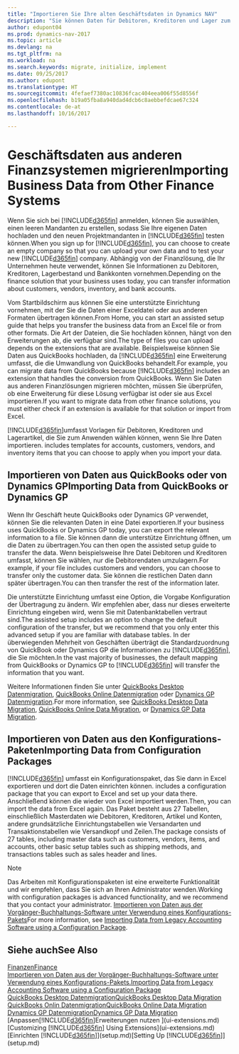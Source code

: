 ```yaml
---
title: "Importieren Sie Ihre alten Geschäftsdaten in Dynamics NAV"
description: "Sie können Daten für Debitoren, Kreditoren und Lager zum Beispiel aus Excel oder QuickBooks Dynamics GP in Dynamics NAV migrieren."
author: edupont04
ms.prod: dynamics-nav-2017
ms.topic: article
ms.devlang: na
ms.tgt_pltfrm: na
ms.workload: na
ms.search.keywords: migrate, initialize, implement
ms.date: 09/25/2017
ms.author: edupont
ms.translationtype: HT
ms.sourcegitcommit: 4fefaef7380ac10836fcac404eea006f55d8556f
ms.openlocfilehash: b19a05fba8a940dad4dcb6c8aebbefdcae67c324
ms.contentlocale: de-at
ms.lasthandoff: 10/16/2017

---
```

# <a name="importing-business-data-from-other-finance-systems"></a><span data-ttu-id="d7f09-103">Geschäftsdaten aus anderen Finanzsystemen migrieren</span><span class="sxs-lookup"><span data-stu-id="d7f09-103">Importing Business Data from Other Finance Systems</span></span>
<span data-ttu-id="d7f09-104">Wenn Sie sich bei [!INCLUDE[d365fin](includes/d365fin_md.md)] anmelden, können Sie auswählen, einen leeren Mandanten zu erstellen, sodass Sie Ihre eigenen Daten hochladen und den neuen Projektmandanten in [!INCLUDE[d365fin](includes/d365fin_md.md)] testen können.</span><span class="sxs-lookup"><span data-stu-id="d7f09-104">When you sign up for [!INCLUDE[d365fin](includes/d365fin_md.md)], you can choose to create an empty company so that you can upload your own data and to test your new [!INCLUDE[d365fin](includes/d365fin_md.md)] company.</span></span> <span data-ttu-id="d7f09-105">Abhängig von der Finanzlösung, die Ihr Unternehmen heute verwendet, können Sie Informationen zu Debitoren, Kreditoren, Lagerbestand und Bankkonten vornehmen.</span><span class="sxs-lookup"><span data-stu-id="d7f09-105">Depending on the finance solution that your business uses today, you can transfer information about customers, vendors, inventory, and bank accounts.</span></span>  

<span data-ttu-id="d7f09-106">Vom Startbildschirm aus können Sie eine unterstützte Einrichtung vornehmen, mit der Sie die Daten einer Exceldatei oder aus anderen Formaten übertragen können.</span><span class="sxs-lookup"><span data-stu-id="d7f09-106">From Home, you can start an assisted setup guide that helps you transfer the business data from an Excel file or from other formats.</span></span> <span data-ttu-id="d7f09-107">Die Art der Dateien, die Sie hochladen können, hängt von den Erweiterungen ab, die verfügbar sind.</span><span class="sxs-lookup"><span data-stu-id="d7f09-107">The type of files you can upload depends on the extensions that are available.</span></span> <span data-ttu-id="d7f09-108">Beispielsweise können Sie Daten aus QuickBooks hochladen, da [!INCLUDE[d365fin](includes/d365fin_md.md)] eine Erweiterung umfasst, die die Umwandlung von QuickBooks behandelt.</span><span class="sxs-lookup"><span data-stu-id="d7f09-108">For example, you can migrate data from QuickBooks because [!INCLUDE[d365fin](includes/d365fin_md.md)] includes an extension that handles the conversion from QuickBooks.</span></span> <span data-ttu-id="d7f09-109">Wenn Sie Daten aus anderen Finanzlösungen migrieren möchten, müssen Sie überprüfen, ob eine Erweiterung für diese Lösung verfügbar ist oder sie aus Excel importieren.</span><span class="sxs-lookup"><span data-stu-id="d7f09-109">If you want to migrate data from other finance solutions, you must either check if an extension is available for that solution or import from Excel.</span></span>  

[!INCLUDE[d365fin](includes/d365fin_md.md)]<span data-ttu-id="d7f09-110">umfasst Vorlagen für Debitoren, Kreditoren und Lagerartikel, die Sie zum Anwenden wählen können, wenn Sie Ihre Daten importieren.</span><span class="sxs-lookup"><span data-stu-id="d7f09-110"> includes templates for accounts, customers, vendors, and inventory items that you can choose to apply when you import your data.</span></span>  

## <a name="importing-data-from-quickbooks-or-dynamics-gp"></a><span data-ttu-id="d7f09-111">Importieren von Daten aus QuickBooks oder von Dynamics GP</span><span class="sxs-lookup"><span data-stu-id="d7f09-111">Importing Data from QuickBooks or Dynamics GP</span></span>
<span data-ttu-id="d7f09-112">Wenn Ihr Geschäft heute QuickBooks oder Dynamics GP verwendet, können Sie die relevanten Daten in eine Datei exportieren.</span><span class="sxs-lookup"><span data-stu-id="d7f09-112">If your business uses QuickBooks or Dynamics GP today, you can export the relevant information to a file.</span></span> <span data-ttu-id="d7f09-113">Sie können dann die unterstütze Einrichtung öffnen, um die Daten zu übertragen.</span><span class="sxs-lookup"><span data-stu-id="d7f09-113">You can then open the assisted setup guide to transfer the data.</span></span>
<span data-ttu-id="d7f09-114">Wenn beispielsweise Ihre Datei Debitoren und Kreditoren umfasst, können Sie wählen, nur die Debitorendaten umzulagern.</span><span class="sxs-lookup"><span data-stu-id="d7f09-114">For example, if your file includes customers and vendors, you can choose to transfer only the customer data.</span></span> <span data-ttu-id="d7f09-115">Sie können die restlichen Daten dann später übertragen.</span><span class="sxs-lookup"><span data-stu-id="d7f09-115">You can then transfer the rest of the information later.</span></span>  

<span data-ttu-id="d7f09-116">Die unterstützte Einrichtung umfasst eine Option, die Vorgabe Konfiguration der Übertragung zu ändern. Wir empfehlen aber, dass nur dieses erweiterte Einrichtung eingeben wird, wenn Sie mit Datenbanktabellen vertraut sind.</span><span class="sxs-lookup"><span data-stu-id="d7f09-116">The assisted setup includes an option to change the default configuration of the transfer, but we recommend that you only enter this advanced setup if you are familiar with database tables.</span></span> <span data-ttu-id="d7f09-117">In der überwiegenden Mehrheit von Geschäften überträgt die Standardzuordnung von QuickBook oder Dynamics GP die Informationen zu [!INCLUDE[d365fin](includes/d365fin_md.md)], die Sie möchten.</span><span class="sxs-lookup"><span data-stu-id="d7f09-117">In the vast majority of businesses, the default mapping from QuickBooks or Dynamics GP to [!INCLUDE[d365fin](includes/d365fin_md.md)] will transfer the information that you want.</span></span>  

<span data-ttu-id="d7f09-118">Weitere Informationen finden Sie unter [QuickBooks Desktop Datenmigration](ui-extensions-quickbooks-data-migration.md), [QuickBooks Online Datenmigration](ui-extensions-quickbooks-online-data-migration.md) oder [Dynamics GP Datenmigration](ui-extensions-dynamicsgp-data-migration.md).</span><span class="sxs-lookup"><span data-stu-id="d7f09-118">For more information, see [QuickBooks Desktop Data Migration](ui-extensions-quickbooks-data-migration.md), [QuickBooks Online Data Migration](ui-extensions-quickbooks-online-data-migration.md), or [Dynamics GP Data Migration](ui-extensions-dynamicsgp-data-migration.md).</span></span>  

## <a name="importing-data-from-configuration-packages"></a><span data-ttu-id="d7f09-119">Importieren von Daten aus den Konfigurations-Paketen</span><span class="sxs-lookup"><span data-stu-id="d7f09-119">Importing Data from Configuration Packages</span></span>
[!INCLUDE[d365fin](includes/d365fin_md.md)]<span data-ttu-id="d7f09-120"> umfasst ein Konfigurationspaket, das Sie dann in Excel exportieren und dort die Daten einrichten können.</span><span class="sxs-lookup"><span data-stu-id="d7f09-120"> includes a configuration package that you can export to Excel and set up your data there.</span></span> <span data-ttu-id="d7f09-121">Anschließend können die wieder von Excel importiert werden.</span><span class="sxs-lookup"><span data-stu-id="d7f09-121">Then, you can import the data from Excel again.</span></span> <span data-ttu-id="d7f09-122">Das Paket besteht aus 27 Tabellen, einschließlich Masterdaten wie Debitoren, Kreditoren, Artikel und Konten, andere grundsätzliche Einrichtungstabellen wie Versandarten und Transaktionstabellen wie Versandkopf und Zeilen.</span><span class="sxs-lookup"><span data-stu-id="d7f09-122">The package consists of 27 tables, including master data such as customers, vendors, items, and accounts, other basic setup tables such as shipping methods, and transactions tables such as sales header and lines.</span></span>  

> [!NOTE]  
>   <span data-ttu-id="d7f09-123">Das Arbeiten mit Konfigurationspaketen ist eine erweiterte Funktionalität und wir empfehlen, dass Sie sich an Ihren Administrator wenden.</span><span class="sxs-lookup"><span data-stu-id="d7f09-123">Working with configuration packages is advanced functionality, and we recommend that you contact your administrator.</span></span> <span data-ttu-id="d7f09-124">[Importieren von Daten aus der Vorgänger-Buchhaltungs-Software unter Verwendung eines Konfigurations-Pakets](across-import-data-configuration-packages.md)</span><span class="sxs-lookup"><span data-stu-id="d7f09-124">For more information, see [Importing Data from Legacy Accounting Software using a Configuration Package](across-import-data-configuration-packages.md).</span></span>  

## <a name="see-also"></a><span data-ttu-id="d7f09-125">Siehe auch</span><span class="sxs-lookup"><span data-stu-id="d7f09-125">See Also</span></span>
[<span data-ttu-id="d7f09-126">Finanzen</span><span class="sxs-lookup"><span data-stu-id="d7f09-126">Finance</span></span>](finance.md)  
[<span data-ttu-id="d7f09-127">Importieren von Daten aus der Vorgänger-Buchhaltungs-Software unter Verwendung eines Konfigurations-Pakets.</span><span class="sxs-lookup"><span data-stu-id="d7f09-127">Importing Data from Legacy Accounting Software using a Configuration Package</span></span>](across-import-data-configuration-packages.md)  
[<span data-ttu-id="d7f09-128">QuickBooks Desktop Datenmigration</span><span class="sxs-lookup"><span data-stu-id="d7f09-128">QuickBooks Desktop Data Migration</span></span>](ui-extensions-quickbooks-data-migration.md)  
[<span data-ttu-id="d7f09-129">QuickBooks Onlin Datenmigration</span><span class="sxs-lookup"><span data-stu-id="d7f09-129">QuickBooks Online Data Migration</span></span>](ui-extensions-quickbooks-online-data-migration.md)  
[<span data-ttu-id="d7f09-130">Dynamics GP Datenmigration</span><span class="sxs-lookup"><span data-stu-id="d7f09-130">Dynamics GP Data Migration</span></span>](ui-extensions-dynamicsgp-data-migration.md)  
<span data-ttu-id="d7f09-131">[Anpassen[!INCLUDE[d365fin](includes/d365fin_md.md)]Erweiterungen nutzen ](ui-extensions.md) </span><span class="sxs-lookup"><span data-stu-id="d7f09-131">[Customizing [!INCLUDE[d365fin](includes/d365fin_md.md)] Using Extensions](ui-extensions.md) </span></span>  
<span data-ttu-id="d7f09-132">[Einrichten [!INCLUDE[d365fin](includes/d365fin_md.md)]](setup.md)</span><span class="sxs-lookup"><span data-stu-id="d7f09-132">[Setting Up [!INCLUDE[d365fin](includes/d365fin_md.md)]](setup.md)</span></span>

## 

